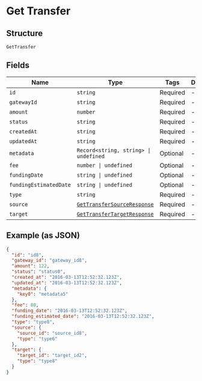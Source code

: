 
# Get Transfer

## Structure

`GetTransfer`

## Fields

| Name | Type | Tags | Description |
|  --- | --- | --- | --- |
| `id` | `string` | Required | - |
| `gatewayId` | `string` | Required | - |
| `amount` | `number` | Required | - |
| `status` | `string` | Required | - |
| `createdAt` | `string` | Required | - |
| `updatedAt` | `string` | Required | - |
| `metadata` | `Record<string, string> \| undefined` | Optional | - |
| `fee` | `number \| undefined` | Optional | - |
| `fundingDate` | `string \| undefined` | Optional | - |
| `fundingEstimatedDate` | `string \| undefined` | Optional | - |
| `type` | `string` | Required | - |
| `source` | [`GetTransferSourceResponse`](../../doc/models/get-transfer-source-response.md) | Required | - |
| `target` | [`GetTransferTargetResponse`](../../doc/models/get-transfer-target-response.md) | Required | - |

## Example (as JSON)

```json
{
  "id": "id8",
  "gateway_id": "gateway_id8",
  "amount": 122,
  "status": "status0",
  "created_at": "2016-03-13T12:52:32.123Z",
  "updated_at": "2016-03-13T12:52:32.123Z",
  "metadata": {
    "key0": "metadata5"
  },
  "fee": 80,
  "funding_date": "2016-03-13T12:52:32.123Z",
  "funding_estimated_date": "2016-03-13T12:52:32.123Z",
  "type": "type8",
  "source": {
    "source_id": "source_id8",
    "type": "type6"
  },
  "target": {
    "target_id": "target_id2",
    "type": "type8"
  }
}
```

